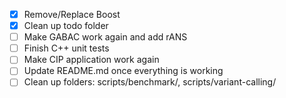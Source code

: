 - [x] Remove/Replace Boost
- [x] Clean up todo folder
- [ ] Make GABAC work again and add rANS
- [ ] Finish C++ unit tests
- [ ] Make CIP application work again
- [ ] Update README.md once everything is working
- [ ] Clean up folders: scripts/benchmark/, scripts/variant-calling/
